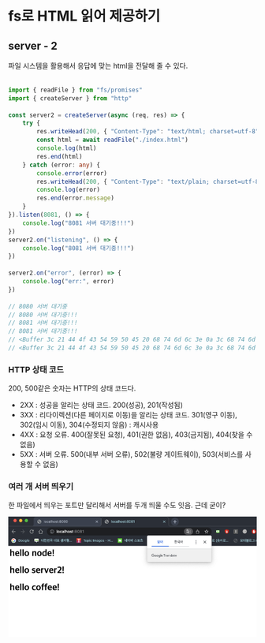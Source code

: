 # fs로 HTML 읽어 제공하기

## server - 2

파일 시스템을 활용해서 응답에 맞는 html을 전달해 줄 수 있다.

``` typescript

import { readFile } from "fs/promises"
import { createServer } from "http"

const server2 = createServer(async (req, res) => {
    try {
        res.writeHead(200, { "Content-Type": "text/html; charset=utf-8" })
        const html = await readFile("./index.html")
        console.log(html)
        res.end(html)
    } catch (error: any) {
        console.error(error)
        res.writeHead(200, { "Content-Type": "text/plain; charset=utf-8" })
        console.log(error)
        res.end(error.message)
    }
}).listen(8081, () => {
    console.log("8081 서버 대기중!!!")
})
server2.on("listening", () => {
    console.log("8081 서버 대기중!!!")
})

server2.on("error", (error) => {
    console.log("err:", error)
})

// 8080 서버 대기중
// 8080 서버 대기중!!!
// 8081 서버 대기중!!!
// 8081 서버 대기중!!!
// <Buffer 3c 21 44 4f 43 54 59 50 45 20 68 74 6d 6c 3e 0a 3c 68 74 6d 6c 20 6c 61 6e 67 3d 22 65 6e 22 3e 0a 20 20 20 20 3c 68 65 61 64 3e 0a 20 20 20 20 20 20 ... 312 more bytes>
// <Buffer 3c 21 44 4f 43 54 59 50 45 20 68 74 6d 6c 3e 0a 3c 68 74 6d 6c 20 6c 61 6e 67 3d 22 65 6e 22 3e 0a 20 20 20 20 3c 68 65 61 64 3e 0a 20 20 20 20 20 20 ... 312 more bytes>


```

### HTTP 상태 코드

200, 500같은 숫자는 HTTP의 상태 코드다.

- 2XX : 성공을 알리는 상태 코드. 200(성공), 201(작성됨)
- 3XX : 리다이렉션(다른 페이지로 이동)을 알리는 상태 코드. 301(영구 이동), 302(임시 이동), 304(수정되지 않음) : 캐시사용
- 4XX : 요청 오류. 400(잘못된 요청), 401(권한 없음), 403(금지됨), 404(찾을 수 없음)
- 5XX : 서버 오류. 500(내부 서버 오류), 502(불량 게이트웨이), 503(서비스를 사용할 수 없음)

### 여러 개 서버 띄우기

한 파일에서 띄우는 포트만 달리해서 서버를 두개 띄울 수도 잇음. 근데 굳이?

<img src="./스크린샷%202022-11-16%20오후%209.23.46.png" />
